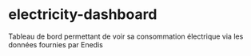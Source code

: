 # electricity-dashboard
Tableau de bord permettant de voir sa consommation électrique via les données fournies par Enedis
